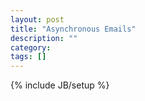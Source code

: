 ```yaml
---
layout: post
title: "Asynchronous Emails"
description: ""
category: 
tags: []
---
```

{% include JB/setup %}
